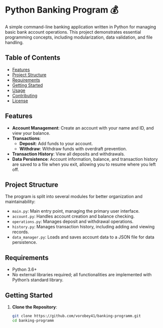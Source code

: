 # Python Banking Program 💰

A simple command-line banking application written in Python for managing basic bank account operations. This project demonstrates essential programming concepts, including modularization, data validation, and file handling.

## Table of Contents
- [Features](#features)
- [Project Structure](#project-structure)
- [Requirements](#requirements)
- [Getting Started](#getting-started)
- [Usage](#usage)
- [Contributing](#contributing)
- [License](#license)

## Features
- **Account Management**: Create an account with your name and ID, and view your balance.
- **Transactions**: 
  - **Deposit**: Add funds to your account.
  - **Withdraw**: Withdraw funds with overdraft prevention.
- **Transaction History**: View all deposits and withdrawals.
- **Data Persistence**: Account information, balance, and transaction history are saved to a file when you exit, allowing you to resume where you left off.

## Project Structure
The program is split into several modules for better organization and maintainability:

- `main.py`: Main entry point, managing the primary user interface.
- `account.py`: Handles account creation and balance checking.
- `operations.py`: Manages deposit and withdrawal operations.
- `history.py`: Manages transaction history, including adding and viewing records.
- `data_manager.py`: Loads and saves account data to a JSON file for data persistence.

## Requirements
- Python 3.6+
- No external libraries required; all functionalities are implemented with Python’s standard library.

## Getting Started
1. **Clone the Repository**:
   ```bash
   git clone https://github.com/vorobey41/banking-programm.git
   cd banking-programm
